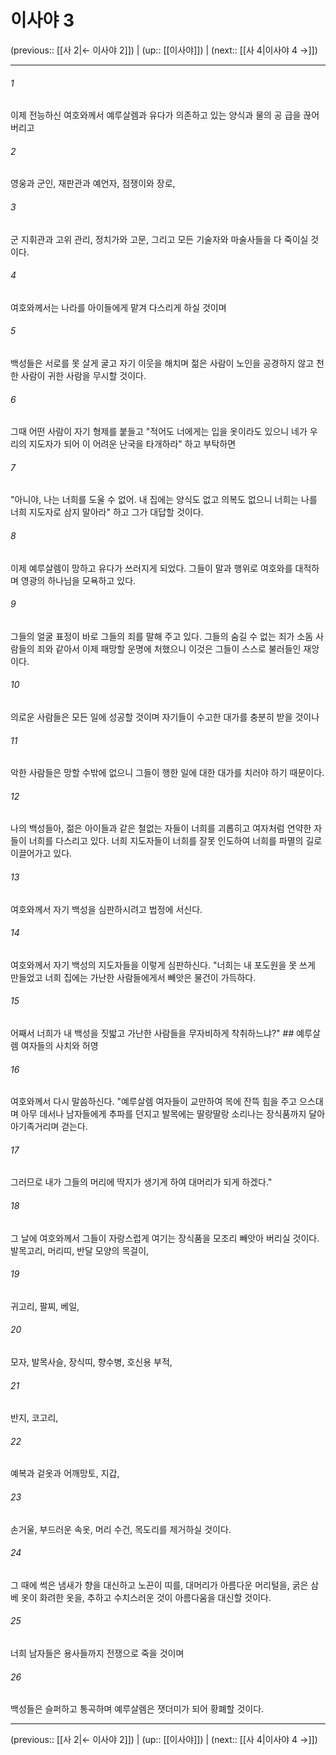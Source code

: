 # 이사야 3

(previous:: [[사 2|← 이사야 2]]) | (up:: [[이사야]]) | (next:: [[사 4|이사야 4 →]])

***




###### 1 

이제 전능하신 여호와께서 예루살렘과 유다가 의존하고 있는 양식과 물의 공 급을 끊어 버리고 



###### 2 

영웅과 군인, 재판관과 예언자, 점쟁이와 장로, 



###### 3 

군 지휘관과 고위 관리, 정치가와 고문, 그리고 모든 기술자와 마술사들을 다 죽이실 것이다. 



###### 4 

여호와께서는 나라를 아이들에게 맡겨 다스리게 하실 것이며 



###### 5 

백성들은 서로를 못 살게 굴고 자기 이웃을 해치며 젊은 사람이 노인을 공경하지 않고 천한 사람이 귀한 사람을 무시할 것이다. 



###### 6 

그때 어떤 사람이 자기 형제를 붙들고 "적어도 너에게는 입을 옷이라도 있으니 네가 우리의 지도자가 되어 이 어려운 난국을 타개하라" 하고 부탁하면 



###### 7 

"아니야, 나는 너희를 도울 수 없어. 내 집에는 양식도 없고 의복도 없으니 너희는 나를 너희 지도자로 삼지 말아라" 하고 그가 대답할 것이다. 



###### 8 

이제 예루살렘이 망하고 유다가 쓰러지게 되었다. 그들이 말과 행위로 여호와를 대적하며 영광의 하나님을 모욕하고 있다. 



###### 9 

그들의 얼굴 표정이 바로 그들의 죄를 말해 주고 있다. 그들의 숨길 수 없는 죄가 소돔 사람들의 죄와 같아서 이제 패망할 운명에 처했으니 이것은 그들이 스스로 불러들인 재앙이다. 



###### 10 

의로운 사람들은 모든 일에 성공할 것이며 자기들이 수고한 대가를 충분히 받을 것이나 



###### 11 

악한 사람들은 망할 수밖에 없으니 그들이 행한 일에 대한 대가를 치러야 하기 때문이다. 



###### 12 

나의 백성들아, 젊은 아이들과 같은 철없는 자들이 너희를 괴롭히고 여자처럼 연약한 자들이 너희를 다스리고 있다. 너희 지도자들이 너희를 잘못 인도하여 너희를 파멸의 길로 이끌어가고 있다. 



###### 13 

여호와께서 자기 백성을 심판하시려고 법정에 서신다. 



###### 14 

여호와께서 자기 백성의 지도자들을 이렇게 심판하신다. "너희는 내 포도원을 못 쓰게 만들었고 너희 집에는 가난한 사람들에게서 빼앗은 물건이 가득하다. 



###### 15 

어째서 너희가 내 백성을 짓밟고 가난한 사람들을 무자비하게 착취하느냐?" ## 예루살렘 여자들의 사치와 허영 



###### 16 

여호와께서 다시 말씀하신다. "예루살렘 여자들이 교만하여 목에 잔뜩 힘을 주고 으스대며 아무 데서나 남자들에게 추파를 던지고 발목에는 딸랑딸랑 소리나는 장식품까지 달아 아기족거리며 걷는다. 



###### 17 

그러므로 내가 그들의 머리에 딱지가 생기게 하여 대머리가 되게 하겠다." 



###### 18 

그 날에 여호와께서 그들이 자랑스럽게 여기는 장식품을 모조리 빼앗아 버리실 것이다. 발목고리, 머리띠, 반달 모양의 목걸이, 



###### 19 

귀고리, 팔찌, 베일, 



###### 20 

모자, 발목사슬, 장식띠, 향수병, 호신용 부적, 



###### 21 

반지, 코고리, 



###### 22 

예복과 겉옷과 어깨망토, 지갑, 



###### 23 

손거울, 부드러운 속옷, 머리 수건, 목도리를 제거하실 것이다. 



###### 24 

그 때에 썩은 냄새가 향을 대신하고 노끈이 띠를, 대머리가 아름다운 머리털을, 굵은 삼베 옷이 화려한 옷을, 추하고 수치스러운 것이 아름다움을 대신할 것이다. 



###### 25 

너희 남자들은 용사들까지 전쟁으로 죽을 것이며 



###### 26 

백성들은 슬퍼하고 통곡하며 예루살렘은 잿더미가 되어 황폐할 것이다.

***

(previous:: [[사 2|← 이사야 2]]) | (up:: [[이사야]]) | (next:: [[사 4|이사야 4 →]])
